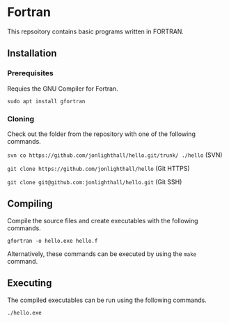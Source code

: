 # Fortran
This repsoitory contains basic programs written in FORTRAN.

## Installation

### Prerequisites

Requies the GNU Compiler for Fortran.

`sudo apt install gfortran`

### Cloning

Check out the folder from the repository with one of the following commands.

`svn co https://github.com/jonlighthall/hello.git/trunk/ ./hello` (SVN)

`git clone https://github.com/jonlighthall/hello` (Git HTTPS)

`git clone git@github.com:jonlighthall/hello.git` (Git SSH)

## Compiling
Compile the source files and create executables with the following commands.

`gfortran -o hello.exe hello.f` 

Alternatively, these commands can be executed by using the `make` command.

## Executing
The compiled executables can be run using the following commands.
  
`./hello.exe`
